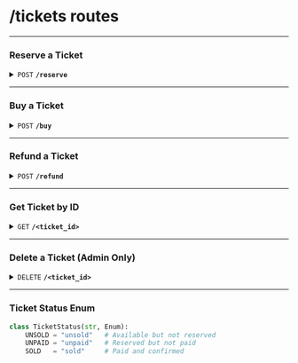 # /tickets routes

---

### Reserve a Ticket

<details>
<summary><code>POST</code> <code><b>/reserve</b></code></summary>

**Description:**  
Reserves a ticket for a user for a given activity. Sets ticket status to `UNPAID`.

**Headers**

| key             | required | data type | description             |
| --------------- | -------- | --------- | ----------------------- |
| `Authorization` | true     | string    | Bearer token from login |

**Request Body:**

| Field         | Type | Required | Description        |
| ------------- | ---- | -------- | ------------------ |
| `user_id`     | UUID | true     | ID of the user     |
| `activity_id` | UUID | true     | ID of the activity |
| `num_tickets` | int  | true     | Number of tickets  |

**Responses:**

| Code | Description                      |
| ---- | -------------------------------- |
| 201  | Ticket reserved successfully     |
| 400  | Tickets sold out or invalid data |
| 500  | Internal server error            |

</details>

---

### Buy a Ticket

<details>
<summary><code>POST</code> <code><b>/buy</b></code></summary>

**Description:**  
Completes a previously reserved ticket. Updates status from `UNPAID` to `SOLD`.

**Headers**

| key             | required | data type | description             |
| --------------- | -------- | --------- | ----------------------- |
| `Authorization` | true     | string    | Bearer token from login |

**Request Body:**

| Field       | Type | Required | Description             |
| ----------- | ---- | -------- | ----------------------- |
| `ticket_id` | UUID | true     | ID of the ticket to buy |

**Responses:**

| Code | Description                   |
| ---- | ----------------------------- |
| 200  | Ticket purchased successfully |
| 400  | Ticket not in unpaid state    |
| 404  | Ticket not found              |
| 500  | Internal server error         |

</details>

---

### Refund a Ticket

<details>
<summary><code>POST</code> <code><b>/refund</b></code></summary>

**Description:**  
Refunds a ticket. Sets status back to `UNSOLD`.


**Headers**

| key             | required | data type | description             |
| --------------- | -------- | --------- | ----------------------- |
| `Authorization` | true     | string    | Bearer token from login |

**Request Body:**

| Field       | Type | Required | Description                |
| ----------- | ---- | -------- | -------------------------- |
| `ticket_id` | UUID | true     | ID of the ticket to refund |

**Responses:**

| Code | Description                          |
| ---- | ------------------------------------ |
| 200  | Ticket refunded successfully         |
| 400  | Ticket already used or cannot refund |
| 404  | Ticket not found                     |
| 500  | Internal server error                |

</details>

---

### Get Ticket by ID

<details>
<summary><code>GET</code> <code><b>/&lt;ticket_id&gt;</b></code></summary>

**Description:**  
Retrieves details of a single ticket.


**Headers**

| key             | required | data type | description             |
| --------------- | -------- | --------- | ----------------------- |
| `Authorization` | true     | string    | Bearer token from login |

**Responses:**

| Code | Description           |
| ---- | --------------------- |
| 200  | Ticket details        |
| 404  | Ticket not found      |
| 500  | Internal server error |

</details>

---

### Delete a Ticket (Admin Only)

<details>
<summary><code>DELETE</code> <code><b>/&lt;ticket_id&gt;</b></code></summary>

**Description:**  
Deletes a ticket (usually soft-delete or admin only).


**Headers**

| key             | required | data type | description             |
| --------------- | -------- | --------- | ----------------------- |
| `Authorization` | true     | string    | Bearer token from login |

**Responses:**

| Code | Description           |
| ---- | --------------------- |
| 204  | Ticket deleted        |
| 404  | Ticket not found      |
| 500  | Internal server error |

</details>

---

### Ticket Status Enum

```python
class TicketStatus(str, Enum):
    UNSOLD = "unsold"   # Available but not reserved
    UNPAID = "unpaid"   # Reserved but not paid
    SOLD   = "sold"     # Paid and confirmed

